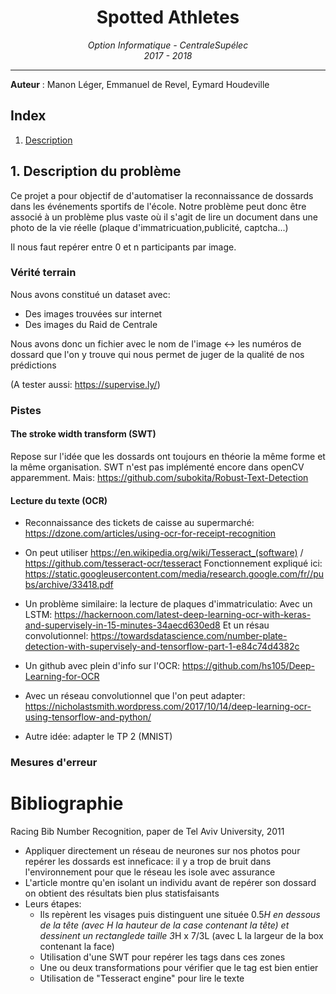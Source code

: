 <h1 align='center'> Spotted Athletes </h1>
<p align='center'>
<i>Option Informatique - CentraleSupélec <br>
2017 - 2018 <hr></i></p>

__Auteur__ : Manon Léger, Emmanuel de Revel, Eymard Houdeville<br>

## Index
1. [Description](#description)

## <a name="description"></a>1. Description du problème
Ce projet a pour objectif de d'automatiser la reconnaissance de dossards dans les événements sportifs de l'école.
Notre problème peut donc être associé à un problème plus vaste où il s'agit de lire un document dans une photo de la vie réelle (plaque d'immatricuation,publicité, captcha...)

Il nous faut repérer entre 0 et n participants par image.

### Vérité terrain

Nous avons constitué un dataset avec:
- Des images trouvées sur internet
- Des images du Raid de Centrale

Nous avons donc un fichier avec le nom de l'image <-> les numéros de dossard que l'on y trouve qui nous permet de juger de la qualité de nos prédictions

(A tester aussi: https://supervise.ly/)

###  Pistes

#### The stroke width transform (SWT)
Repose sur l'idée que les dossards ont toujours en théorie la même forme et la même organisation.
SWT n'est pas implémenté encore dans openCV apparemment. Mais: https://github.com/subokita/Robust-Text-Detection

#### Lecture du texte (OCR)


- Reconnaissance des tickets de caisse au supermarché: https://dzone.com/articles/using-ocr-for-receipt-recognition

- On peut utiliser https://en.wikipedia.org/wiki/Tesseract_(software) / https://github.com/tesseract-ocr/tesseract
Fonctionnement expliqué ici: https://static.googleusercontent.com/media/research.google.com/fr//pubs/archive/33418.pdf

- Un problème similaire: la lecture de plaques d'immatriculatio:
Avec un LSTM: https://hackernoon.com/latest-deep-learning-ocr-with-keras-and-supervisely-in-15-minutes-34aecd630ed8
Et un résau convolutionnel: https://towardsdatascience.com/number-plate-detection-with-supervisely-and-tensorflow-part-1-e84c74d4382c

- Un github avec plein d'info sur l'OCR: https://github.com/hs105/Deep-Learning-for-OCR
- Avec un réseau convolutionnel que l'on peut adapter: https://nicholastsmith.wordpress.com/2017/10/14/deep-learning-ocr-using-tensorflow-and-python/
- Autre idée: adapter le TP 2 (MNIST)

### Mesures d'erreur


# Bibliographie
Racing Bib Number Recognition, paper de Tel Aviv University, 2011

  - Appliquer directement un réseau de neurones sur nos photos pour repérer les dossards est inneficace: il y a trop de bruit dans l'environnement pour que le réseau les isole avec assurance
  - L'article montre qu'en isolant un individu avant de repérer son dossard on obtient des résultats bien plus statisfaisants
  - Leurs étapes:
    - Ils repèrent les visages puis distinguent une située 0.5*H en dessous de la tête (avec H la hauteur de la case contenant la tête) et dessinent un rectanglede taille 3*H x 7/3L (avec L la largeur de la box contenant la face)
    - Utilisation d'une SWT pour repérer les tags dans ces zones
    - Une ou deux transformations pour vérifier que le tag est bien entier
    - Utilisation de "Tesseract engine" pour lire le texte
